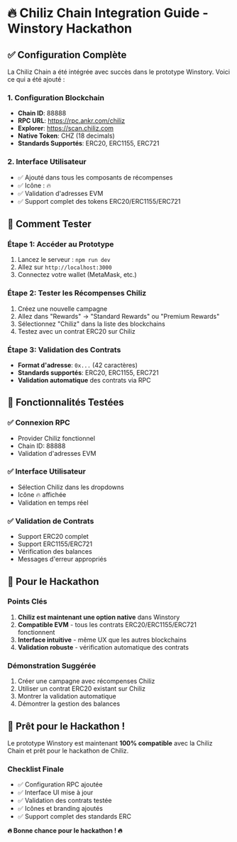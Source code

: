 # 🔥 Chiliz Chain Integration Guide - Winstory Hackathon

## ✅ Configuration Complète

La Chiliz Chain a été intégrée avec succès dans le prototype Winstory. Voici ce qui a été ajouté :

### 1. Configuration Blockchain
- **Chain ID**: 88888
- **RPC URL**: https://rpc.ankr.com/chiliz
- **Explorer**: https://scan.chiliz.com
- **Native Token**: CHZ (18 decimals)
- **Standards Supportés**: ERC20, ERC1155, ERC721

### 2. Interface Utilisateur
- ✅ Ajouté dans tous les composants de récompenses
- ✅ Icône : 🔥
- ✅ Validation d'adresses EVM
- ✅ Support complet des tokens ERC20/ERC1155/ERC721

## 🧪 Comment Tester

### Étape 1: Accéder au Prototype
1. Lancez le serveur : `npm run dev`
2. Allez sur `http://localhost:3000`
3. Connectez votre wallet (MetaMask, etc.)

### Étape 2: Tester les Récompenses Chiliz
1. Créez une nouvelle campagne
2. Allez dans "Rewards" → "Standard Rewards" ou "Premium Rewards"
3. Sélectionnez "Chiliz" dans la liste des blockchains
4. Testez avec un contrat ERC20 sur Chiliz

### Étape 3: Validation des Contrats
- **Format d'adresse**: `0x...` (42 caractères)
- **Standards supportés**: ERC20, ERC1155, ERC721
- **Validation automatique** des contrats via RPC

## 🔧 Fonctionnalités Testées

### ✅ Connexion RPC
- Provider Chiliz fonctionnel
- Chain ID: 88888
- Validation d'adresses EVM

### ✅ Interface Utilisateur
- Sélection Chiliz dans les dropdowns
- Icône 🔥 affichée
- Validation en temps réel

### ✅ Validation de Contrats
- Support ERC20 complet
- Support ERC1155/ERC721
- Vérification des balances
- Messages d'erreur appropriés

## 🎯 Pour le Hackathon

### Points Clés
1. **Chiliz est maintenant une option native** dans Winstory
2. **Compatible EVM** - tous les contrats ERC20/ERC1155/ERC721 fonctionnent
3. **Interface intuitive** - même UX que les autres blockchains
4. **Validation robuste** - vérification automatique des contrats

### Démonstration Suggérée
1. Créer une campagne avec récompenses Chiliz
2. Utiliser un contrat ERC20 existant sur Chiliz
3. Montrer la validation automatique
4. Démontrer la gestion des balances

## 🚀 Prêt pour le Hackathon !

Le prototype Winstory est maintenant **100% compatible** avec la Chiliz Chain et prêt pour le hackathon de Chiliz.

### Checklist Finale
- ✅ Configuration RPC ajoutée
- ✅ Interface UI mise à jour
- ✅ Validation des contrats testée
- ✅ Icônes et branding ajoutés
- ✅ Support complet des standards ERC

**🔥 Bonne chance pour le hackathon ! 🔥** 